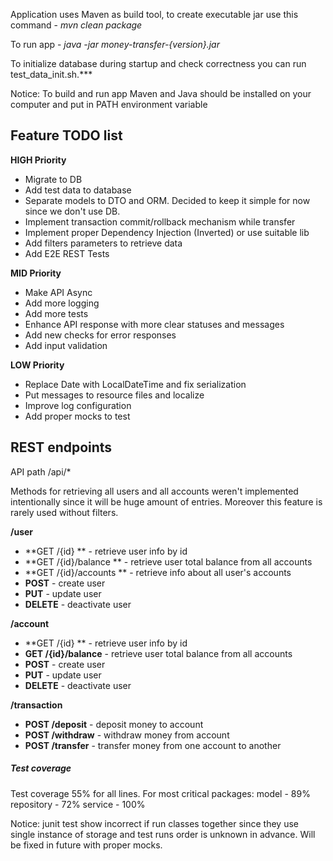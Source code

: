 Application uses Maven as build tool, to create executable jar use this command - *mvn clean package*

To run app - *java -jar money-transfer-{version}.jar*

To initialize database during startup and check correctness you can run test_data_init.sh.***

Notice: To build and run app Maven and Java should be installed on your computer and put in PATH environment variable


## Feature TODO list

**HIGH Priority**
- Migrate to DB
- Add test data to database
- Separate models to DTO and ORM. Decided to keep it simple for now since we don't use DB.
- Implement transaction commit/rollback mechanism while transfer
- Implement proper Dependency Injection (Inverted) or use suitable lib
- Add filters parameters to retrieve data
- Add E2E REST Tests

**MID Priority**
- Make API Async
- Add more logging
- Add more tests
- Enhance API response with more clear statuses and messages
- Add new checks for error responses
- Add input validation


**LOW Priority**
- Replace Date with LocalDateTime and fix serialization
- Put messages to resource files and localize
- Improve log configuration
- Add proper mocks to test

## REST endpoints
API path /api/*

Methods for retrieving all users and all accounts weren't implemented intentionally since it will be huge amount of entries.
Moreover this feature is rarely used without filters.

**/user**
-    **GET /{id} ** - retrieve user info by id
-    **GET /{id}/balance ** - retrieve user total balance from all accounts
-    **GET /{id}/accounts ** - retrieve info about all user's accounts
-    **POST** - create user
-    **PUT** - update user
-    **DELETE** - deactivate user

**/account**
-    **GET /{id} ** - retrieve user info by id
-    **GET /{id}/balance** - retrieve user total balance from all accounts
-    **POST** - create user
-    **PUT** - update user
-    **DELETE** - deactivate user

**/transaction**
-    **POST /deposit** - deposit money to account
-    **POST /withdraw** - withdraw money from account
-    **POST /transfer** - transfer money from one account to another

##### Test coverage 

Test coverage 55% for all lines.
For most critical packages:
 model - 89%
 repository - 72%
 service - 100%

Notice: junit test show incorrect if run classes together since they use single instance of storage
and test runs order is unknown in advance. Will be fixed in future with proper mocks.
